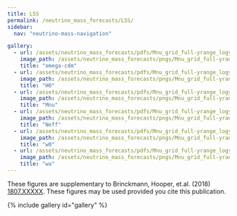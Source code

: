 ```yaml
---
title: LSS
permalink: /neutrino_mass_forecasts/LSS/
sidebar:
  nav: "neutrino-mass-navigation"

gallery:
  - url: /assets/neutrino_mass_forecasts/pdfs/Mnu_grid_full-yrange_logy_omega-cdm.pdf
    image_path: /assets/neutrino_mass_forecasts/pngs/Mnu_grid_full-yrange_logy_omega-cdm.png
    title: "omega-cdm"
  - url: /assets/neutrino_mass_forecasts/pdfs/Mnu_grid_full-yrange_logy_H0.pdf
    image_path: /assets/neutrino_mass_forecasts/pngs/Mnu_grid_full-yrange_logy_H0.png
    title: "H0"
  - url: /assets/neutrino_mass_forecasts/pdfs/Mnu_grid_full-yrange_logy_Mnu.pdf
    image_path: /assets/neutrino_mass_forecasts/pngs/Mnu_grid_full-yrange_logy_Mnu.png
    title: "Mnu"
  - url: /assets/neutrino_mass_forecasts/pdfs/Mnu_grid_full-yrange_logy_Neff.pdf
    image_path: /assets/neutrino_mass_forecasts/pngs/Mnu_grid_full-yrange_logy_Neff.png
    title: "Neff"
  - url: /assets/neutrino_mass_forecasts/pdfs/Mnu_grid_full-yrange_logy_w0.pdf
    image_path: /assets/neutrino_mass_forecasts/pngs/Mnu_grid_full-yrange_logy_w0.png
    title: "w0"
  - url: /assets/neutrino_mass_forecasts/pdfs/Mnu_grid_full-yrange_logy_w0wa.pdf
    image_path: /assets/neutrino_mass_forecasts/pngs/Mnu_grid_full-yrange_logy_w0wa.png
    title: "wa"
---
```

These figures are supplementary to Brinckmann, Hooper, et.al. (2018) [1807.XXXXX](https://arxiv.org/abs/1807.XXXXX). These figures may be used provided you cite this publication. 

{% include gallery id="gallery" %}

